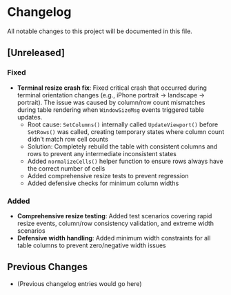 # Changelog

All notable changes to this project will be documented in this file.

## [Unreleased]

### Fixed
- **Terminal resize crash fix**: Fixed critical crash that occurred during terminal orientation changes (e.g., iPhone portrait → landscape → portrait). The issue was caused by column/row count mismatches during table rendering when `WindowSizeMsg` events triggered table updates.
  - Root cause: `SetColumns()` internally called `UpdateViewport()` before `SetRows()` was called, creating temporary states where column count didn't match row cell counts
  - Solution: Completely rebuild the table with consistent columns and rows to prevent any intermediate inconsistent states
  - Added `normalizeCells()` helper function to ensure rows always have the correct number of cells
  - Added comprehensive resize tests to prevent regression
  - Added defensive checks for minimum column widths

### Added
- **Comprehensive resize testing**: Added test scenarios covering rapid resize events, column/row consistency validation, and extreme width scenarios
- **Defensive width handling**: Added minimum width constraints for all table columns to prevent zero/negative width issues

## Previous Changes
- (Previous changelog entries would go here)